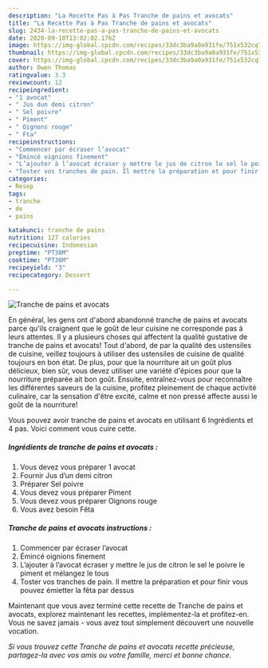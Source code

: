 ```yaml
---
description: "La Recette Pas à Pas Tranche de pains et avocats"
title: "La Recette Pas à Pas Tranche de pains et avocats"
slug: 2434-la-recette-pas-a-pas-tranche-de-pains-et-avocats
date: 2020-09-10T13:02:02.176Z
image: https://img-global.cpcdn.com/recipes/33dc3ba9a0a931fe/751x532cq70/tranche-de-pains-et-avocats-photo-principale-de-la-recette.jpg
thumbnail: https://img-global.cpcdn.com/recipes/33dc3ba9a0a931fe/751x532cq70/tranche-de-pains-et-avocats-photo-principale-de-la-recette.jpg
cover: https://img-global.cpcdn.com/recipes/33dc3ba9a0a931fe/751x532cq70/tranche-de-pains-et-avocats-photo-principale-de-la-recette.jpg
author: Owen Thomas
ratingvalue: 3.3
reviewcount: 12
recipeingredient:
- "1 avocat"
- " Jus dun demi citron"
- " Sel poivre"
- " Piment"
- " Oignons rouge"
- " Fta"
recipeinstructions:
- "Commencer par écraser l’avocat"
- "Émincé oignions finement"
- "L’ajouter à l’avocat écraser y mettre le jus de citron le sel le poivre le piment et mélangez le tous"
- "Toster vos tranches de pain. Il mettre la préparation et pour finir vous pouvez émietter la fêta par dessus"
categories:
- Resep
tags:
- tranche
- de
- pains

katakunci: tranche de pains 
nutrition: 127 calories
recipecuisine: Indonesian
preptime: "PT38M"
cooktime: "PT36M"
recipeyield: "3"
recipecategory: Dessert

---
```



![Tranche de pains et avocats](https://img-global.cpcdn.com/recipes/33dc3ba9a0a931fe/751x532cq70/tranche-de-pains-et-avocats-photo-principale-de-la-recette.jpg)

En général, les gens ont d'abord abandonné tranche de pains et avocats parce qu'ils craignent que le goût de leur cuisine ne corresponde pas à leurs attentes. Il y a plusieurs choses qui affectent la qualité gustative de tranche de pains et avocats! Tout d'abord, de par la qualité des ustensiles de cuisine, veillez toujours à utiliser des ustensiles de cuisine de qualité toujours en bon état. De plus, pour que la nourriture ait un goût plus délicieux, bien sûr, vous devez utiliser une variété d'épices pour que la nourriture préparée ait bon goût. Ensuite, entraînez-vous pour reconnaître les différentes saveurs de la cuisine, profitez pleinement de chaque activité culinaire, car la sensation d'être excité, calme et non pressé affecte aussi le goût de la nourriture!

<!--inarticleads1-->

Vous pouvez avoir tranche de pains et avocats en utilisant 6 Ingrédients et 4 pas. Voici comment vous cuire cette.

##### Ingrédients de tranche de pains et avocats :

1. Vous devez vous préparer 1 avocat
1. Fournir  Jus d’un demi citron
1. Préparer  Sel poivre
1. Vous devez vous préparer  Piment
1. Vous devez vous préparer  Oignons rouge
1. Vous avez besoin  Fêta




<!--inarticleads2-->

##### Tranche de pains et avocats instructions :

1. Commencer par écraser l’avocat
1. Émincé oignions finement
1. L’ajouter à l’avocat écraser y mettre le jus de citron le sel le poivre le piment et mélangez le tous
1. Toster vos tranches de pain. Il mettre la préparation et pour finir vous pouvez émietter la fêta par dessus




<!--inarticleads1-->

<p>
Maintenant que vous avez terminé cette recette de Tranche de pains et avocats, explorez maintenant les recettes, implémentez-la et profitez-en. Vous ne savez jamais - vous avez tout simplement découvert une nouvelle vocation.
</p>

<p>
<i>Si vous trouvez cette Tranche de pains et avocats recette précieuse, partagez-la avec vos amis ou votre famille, merci et bonne chance.</i>
</p>
